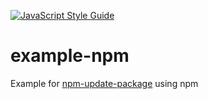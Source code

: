 [![JavaScript Style Guide](https://img.shields.io/badge/code_style-standard-brightgreen.svg)](https://standardjs.com)

# example-npm

Example for [npm-update-package](https://github.com/npm-update-package/npm-update-package) using npm
